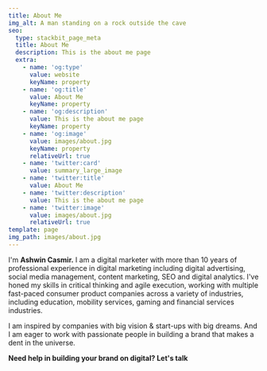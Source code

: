 ```yaml
---
title: About Me
img_alt: A man standing on a rock outside the cave
seo:
  type: stackbit_page_meta
  title: About Me
  description: This is the about me page
  extra:
    - name: 'og:type'
      value: website
      keyName: property
    - name: 'og:title'
      value: About Me
      keyName: property
    - name: 'og:description'
      value: This is the about me page
      keyName: property
    - name: 'og:image'
      value: images/about.jpg
      keyName: property
      relativeUrl: true
    - name: 'twitter:card'
      value: summary_large_image
    - name: 'twitter:title'
      value: About Me
    - name: 'twitter:description'
      value: This is the about me page
    - name: 'twitter:image'
      value: images/about.jpg
      relativeUrl: true
template: page
img_path: images/about.jpg
---
```

I'm **Ashwin Casmir.** I am a digital marketer with more than 10 years of professional experience in digital marketing including digital advertising, social media management, content marketing, SEO and digital analytics. I've honed my skills in critical thinking and agile execution, working with multiple fast-paced consumer product companies across a variety of industries, including education, mobility services, gaming and financial services industries.

I am inspired by companies with big vision & start-ups with big dreams. And I am eager to work with passionate people in building a brand that makes a dent in the universe.

**Need help in building your brand on digital? Let's talk**

